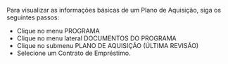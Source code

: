 ﻿Para visualizar as informações básicas de um Plano de Aquisição, siga os seguintes passos:

* Clique no menu PROGRAMA
* Clique no menu lateral DOCUMENTOS DO PROGRAMA
* Clique no submenu PLANO DE AQUISIÇÃO (ÚLTIMA REVISÃO)
* Selecione um Contrato de Empréstimo.